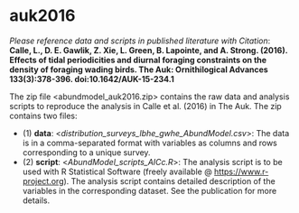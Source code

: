 # auk2016
*Please reference data and scripts in published literature with Citation*: **Calle, L., D. E. Gawlik, Z. Xie, L. Green, B. Lapointe, and A. Strong. (2016). Effects of tidal periodicities and diurnal foraging constraints on the density of foraging wading birds. The Auk: Ornithilogical Advances 133(3):378-396. doi:10.1642/AUK-15-234.1**

The zip file <abundmodel_auk2016.zip> contains the raw data and analysis scripts to reproduce the analysis in Calle et al. (2016) in The Auk. The zip contains two files:
- (1) **data**: <*distribution_surveys_lbhe_gwhe_AbundModel.csv*>: The data is in a comma-separated format with variables as columns and rows corresponding to a unique survey. 
- (2) **script**: <*AbundModel_scripts_AICc.R*>: The analysis script is to be used with R Statistical Software (freely available @ https://www.r-project.org). The analysis script contains detailed description of the variables in the corresponding dataset. See the publication for more details.



